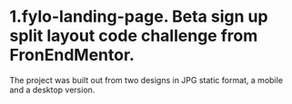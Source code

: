 # 1.fylo-landing-page. Beta sign up split layout code challenge from FronEndMentor.
The project was built out from two designs in JPG static format, a mobile and a desktop version.
